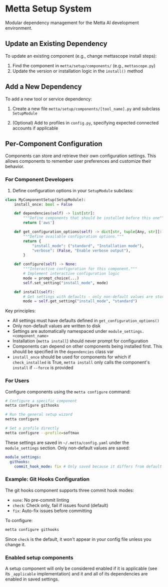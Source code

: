 # Metta Setup System

Modular dependency management for the Metta AI development environment.

## Update an Existing Dependency

To update an existing component (e.g., change mettascope install steps):

1. Find the component in `metta/setup/components/` (e.g., `mettascope.py`)
2. Update the version or installation logic in the `install()` method

## Add a New Dependency

To add a new tool or service dependency:

1. Create a new file `metta/setup/components/[tool_name].py` and subclass `SetupModule`

2. (Optional) Add to profiles in `config.py`, specifying expected connected accounts if applicable

## Per-Component Configuration

Components can store and retrieve their own configuration settings. This allows components to remember user preferences
and customize their behavior.

### For Component Developers

1. Define configuration options in your `SetupModule` subclass:

```python
class MyComponentSetup(SetupModule):
    install_once: bool = False

    def dependencies(self) -> list[str]:
        """Define components that should be installed before this one"""
        return ['aws']

    def get_configuration_options(self) -> dict[str, tuple[Any, str]]:
        """Define available configuration options."""
        return {
            "install_mode": ("standard", "Installation mode"),
            "verbose": (False, "Enable verbose output"),
        }

    def configure(self) -> None:
        """Interactive configuration for this component."""
        # Implement interactive configuration logic
        mode = prompt_choice(...)
        self.set_setting("install_mode", mode)

    def install(self):
        # Get settings with defaults - only non-default values are stored
        mode = self.get_setting("install_mode", "standard")
```

Key principles:

- All settings must have defaults defined in `get_configuration_options()`
- Only non-default values are written to disk
- Settings are automatically namespaced under `module_settings.<component_name>`
- Installation (`metta install`) should never prompt for configuration
- Components can depend on other components being installed first. This should be specified in the `dependencies` class
  var
- `install_once` should be used for components for which if `check_installed` is True, `metta install` only calls the
  component's `install` if `--force` is provided

### For Users

Configure components using the `metta configure` command:

```bash
# Configure a specific component
metta configure githooks

# Run the general setup wizard
metta configure

# Set a profile directly
metta configure --profile=softmax
```

These settings are saved in `~/.metta/config.yaml` under the `module_settings` section. Only non-default values are
saved:

```yaml
module_settings:
  githooks:
    commit_hook_mode: fix # Only saved because it differs from default "check"
```

### Example: Git Hooks Configuration

The git hooks component supports three commit hook modes:

- `none`: No pre-commit linting
- `check`: Check only, fail if issues found (default)
- `fix`: Auto-fix issues before committing

To configure:

```bash
metta configure githooks
```

Since `check` is the default, it won't appear in your config file unless you change it.

### Enabled setup components

A setup component will only be considered enabled if it is applicable (see its `_applicable` implementation) and it and
all of its dependencies are enabled in saved settings.
